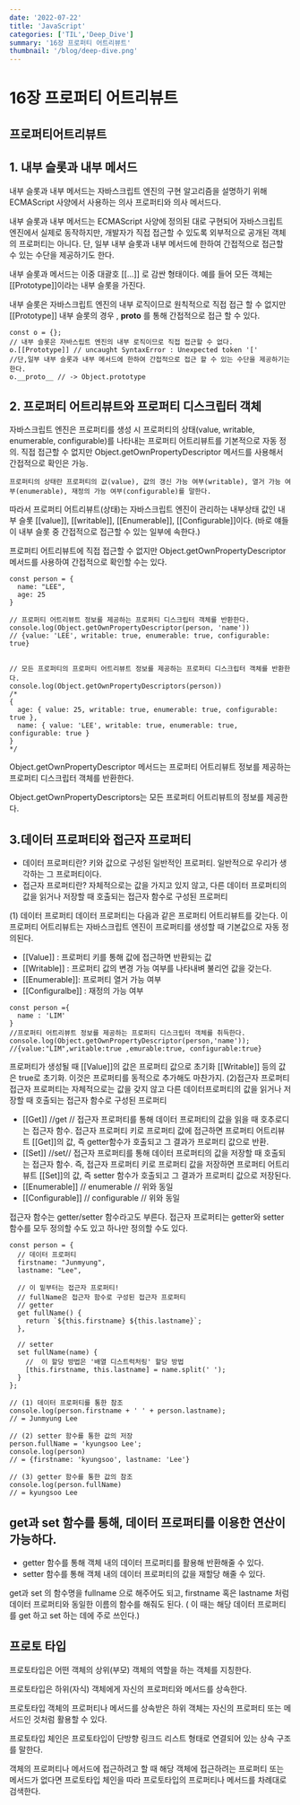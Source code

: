 ```yaml
---
date: '2022-07-22'
title: 'JavaScript'
categories: ['TIL','Deep_Dive']
summary: '16장 프로퍼티 어트리뷰트'
thumbnail: '/blog/deep-dive.png'
---
```

# 16장 프로퍼티 어트리뷰트
## 프로퍼티어트리뷰트

## 1. 내부 슬롯과 내부 메서드
내부 슬롯과 내부 메서드는 자바스크립트 엔진의 구현 알고리즘을 설명하기 위해 ECMAScript 사양에서 사용하는 의사 프로퍼티와 의사 메서드다.

내부 슬롯과 내부 메서드는 ECMAScript 사양에 정의된 대로 구현되어 자바스크립트 엔진에서 실제로 동작하지만, 개발자가 직접 접근할 수 있도록 외부적으로 공개된 객체의 프로퍼티는 아니다. 단, 일부 내부 슬롯과 내부 메서드에 한하여 간접적으로 접근할 수 있는 수단을 제공하기도 한다. 

내부 슬롯과 메서드는 이중 대괄호 [[...]] 로 감싼 형태이다. 예를 들어 모든 객체는 [[Prototype]]이라는 내부 슬롯을 가진다.

내부 슬롯은 자바스크립트 엔진의 내부 로직이므로 원칙적으로 직접 접근 할 수 없지만 [[Prototype]] 내부 슬롯의 경우 , __proto__ 를 통해 간접적으로 접근 할 수 있다.

```
const o = {};
// 내부 슬롯은 자바스립트 엔진의 내부 로직이므로 직접 접근할 수 없다.
o.[[Prototype]] // uncaught SyntaxError : Unexpected token '['
//단,일부 내부 슬롯과 내부 메서드에 한하여 간접적으로 접근 할 수 있는 수단을 제공하기는 한다.
o.__proto__ // -> Object.prototype
```


## 2. 프로퍼티 어트리뷰트와 프로퍼티 디스크립터 객체
자바스크립트 엔진은 프로퍼티를 생성 시 프로퍼티의 상태(value, writable, enumerable, configurable)를 나타내는 프로퍼티 어트리뷰트를 기본적으로 자동 정의. 직접 접근할 수 없지만 Object.getOwnPropertyDescriptor 메서드를 사용해서 간접적으로 확인은 가능.
```
프로퍼티의 상태란 프로퍼티의 값(value), 값의 갱신 가능 여부(writable), 열거 가능 여부(enumerable), 재정의 가능 여부(configurable)를 말한다.
```
따라서 프로퍼티 어트리뷰트(상태)는 자바스크립트 엔진이 관리하는 내부상태 값인 내부 슬롯 [[value]], [[writable]], [[Enumerable]], [[Configurable]]이다. (바로 얘들이 내부 슬롯 중 간접적으로 접근할 수 있는 일부에 속한다.)

 

프로퍼티 어트리뷰트에 직접 접근할 수 없지만 Object.getOwnPropertyDescriptor 메서드를 사용하여 간접적으로 확인할 수는 있다.
```
const person = {
  name: "LEE",
  age: 25
}

// 프로퍼티 어트리뷰트 정보를 제공하는 프로퍼티 디스크립터 객체를 반환한다.
console.log(Object.getOwnPropertyDescriptor(person, 'name'))
// {value: 'LEE', writable: true, enumerable: true, configurable: true}


// 모든 프로퍼티의 프로퍼티 어트리뷰트 정보를 제공하는 프로퍼티 디스크립터 객체를 반환한다.
console.log(Object.getOwnPropertyDescriptors(person))
/*
{
  age: { value: 25, writable: true, enumerable: true, configurable: true },
  name: { value: 'LEE', writable: true, enumerable: true, configurable: true }
}
*/
```

Object.getOwnPropertyDescriptor 메서드는 프로퍼티 어트리뷰트 정보를 제공하는 프로퍼티 디스크립터 객체를 반환한다.

Object.getOwnPropertyDescriptors는 모든 프로퍼티 어트리뷰트의 정보를 제공한다.

 ## 3.데이터 프로퍼티와 접근자 프로퍼티

- 데이터 프로퍼티란?
키와 값으로 구성된 일반적인 프로퍼티. 일반적으로 우리가 생각하는 그 프로퍼티이다.
- 접근자 프로퍼티란?
자체적으로는 값을 가지고 있지 않고, 다른 데이터 프로퍼티의 값을 읽거나 저장할 때 호출되는 접근자 함수로 구성된 프로퍼티

(1) 데이터 프로퍼티 
데이터 프로퍼티는 다음과 같은 프로퍼티 어트리뷰트를 갖는다. 이 프로퍼티 어트리뷰트는 자바스크립트 엔진이 프로퍼티를 생성할 때 기본값으로 자동 정의된다.
- [[Value]] : 프로퍼티 키를 통해 값에 접근하면 반환되는 값
- [[Writable]] : 프로퍼티 값의 변경 가능 여부를 나타내벼 불리언 값을 갖는다.
- [[Enumerable]]: 프로퍼티 열거 가능 여부
- [[Configuralbe]] : 재정의 가능 여부

```
const person ={
  name : 'LIM'
}
//프로퍼티 어트리뷰트 정보를 제공하는 프로퍼티 디스크립터 객체를 취득한다.
console.log(Object.getOwnPropertyDescriptor(person,'name'));
//{value:"LIM",writable:true ,emurable:true, configurable:true}
```
프로퍼티가 생성될 때 [[Value]]의 값은 프로퍼티 값으로 초기화 [[Writable]] 등의 값은 true로 초기화. 이것은 프로퍼티를 동적으로 추가해도 마찬가지.
(2)접근자 프로퍼티 
접근자 프로퍼티는 자체적으로는 값을 갖지 않고 다른 데이터프로퍼티의 값을 읽거나 저장할 때 호출되는 접근자 함수로 구성된 프로퍼티
- [[Get]] //get // 접근자 프로퍼티를 통해 데이터 프로퍼티의 값을 읽을 때 호추로디는 접근자 함수. 접근자 프로퍼티 키로 프로퍼티 값에 접근하면 프로퍼티 어트리뷰트 [[Get]]의 값, 즉 getter함수가 호출되고 그 결과가 프로퍼티 값으로 반환.
- [[Set]] //set// 접근자 프로퍼티를 통해 데이터 프로퍼티의 값을 저장할 때 호출되는 접근자 함수. 즉, 접근자 프로퍼티 키로 프로퍼티 값을 저장하면 프로퍼티 어트리뷰트 [[Set]]의 값, 즉 setter 함수가 호출되고 그 결과가 프로퍼티 값으로 저장된다.
- [[Enumerable]] // enumerable // 위와 동일
- [[Configurable]] // configurable // 위와 동일

접근자 함수는 getter/setter 함수라고도 부른다. 접근자 프로퍼티는 getter와 setter 함수를 모두 정의할 수도 있고 하나만 정의할 수도 있다.
```
const person = {
  // 데이터 프로퍼티
  firstname: "Junmyung",
  lastname: "Lee",

  // 이 밑부터는 접근자 프로퍼티!
  // fullName은 접근자 함수로 구성된 접근자 프로퍼티
  // getter
  get fullName() {
    return `${this.firstname} ${this.lastname}`;
  },

  // setter
  set fullName(name) {
    //  이 할당 방법은 '배열 디스트럭처링' 할당 방법
    [this.firstname, this.lastname] = name.split(' ');
  }
};

// (1) 데이터 프로퍼티를 통한 참조
console.log(person.firstname + ' ' + person.lastname);
// = Junmyung Lee

// (2) setter 함수를 통한 값의 저장
person.fullName = 'kyungsoo Lee';
console.log(person)
// = {firstname: 'kyungsoo', lastname: 'Lee'}

// (3) getter 함수를 통한 값의 참조
console.log(person.fullName)
// = kyungsoo Lee
```
## get과 set 함수를 통해, 데이터 프로퍼티를 이용한 연산이 가능하다.

 

- getter 함수를 통해 객체 내의 데이터 프로퍼티를 활용해 반환해줄 수 있다.
- setter 함수를 통해 객체 내의 데이터 프로퍼티의 값을 재할당 해줄 수 있다.
 

get과 set 의 함수명을 fullname 으로 해주어도 되고, firstname 혹은 lastname 처럼 데이터 프로퍼티와 동일한 이름의 함수를 해줘도 된다. ( 이 때는 해당 데이터 프로퍼티를 get 하고 set 하는 데에 주로 쓰인다.)

## 프로토 타입 
프로토타입은 어떤 객체의 상위(부모) 객체의 역할을 하는 객체를 지칭한다.

프로토타입은 하위(자식) 객체에게 자신의 프로퍼티와 메서드를 상속한다.

프로토타입 객체의 프로퍼티나 메서드를 상속받은 하위 객체는 자신의 프로퍼티 또는 메서드인 것처럼 활용할 수 있다.

 

프로토타입 체인은 프로토타입이 단방향 링크드 리스트 형태로 연결되어 있는 상속 구조를 말한다.

객체의 프로퍼티나 메서드에 접근하려고 할 때 해당 객체에 접근하려는 프로퍼티 또는 메서드가 없다면 프로토타입 체인을 따라 프로토타입의 프로퍼티나 메서드를 차례대로 검색한다. 
